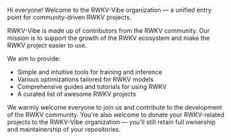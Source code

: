 Hi everyone! Welcome to the RWKV-Vibe organization — a unified entry point for community-driven RWKV projects.

RWKV-Vibe is made up of contributors from the RWKV community. Our mission is to support the growth of the RWKV ecosystem and make the RWKV project easier to use.

We aim to provide:
- Simple and intuitive tools for training and inference
- Various optimizations tailored for RWKV models
- Comprehensive guides and tutorials for using RWKV
- A curated list of awesome RWKV projects

We warmly welcome everyone to join us and contribute to the development of the RWKV community. You're also welcome to donate your RWKV-related projects to the RWKV-Vibe organization — you'll still retain full ownership and maintainership of your repositories.
